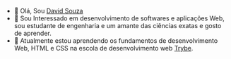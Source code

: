 - 👋 Olá, Sou [David Souza](https://www.linkedin.com/in/david-abc-souza/)
- 👀 Sou Interessado em desenvolvimento de softwares e aplicações Web, sou estudante de engenharia e um amante das ciências exatas e gosto de aprender.
- 🌱 Atualmente estou aprendendo os fundamentos de desenvolvimento Web, HTML e CSS na escola de desenvolvimento web [Trybe](https://www.betrybe.com/).


<!---
dabcsouza/dabcsouza is a ✨ special ✨ repository because its `README.md` (this file) appears on your GitHub profile.
You can click the Preview link to take a look at your changes.
--->
